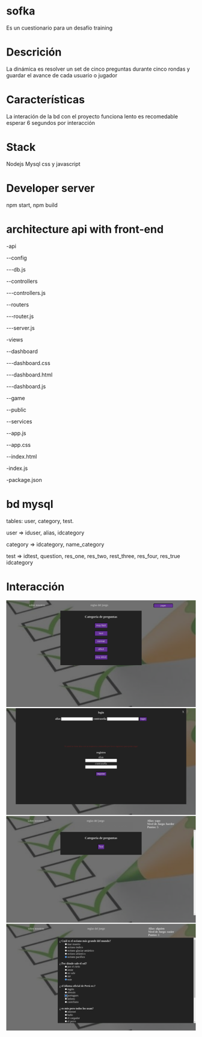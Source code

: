 # sofka

Es un cuestionario para un desafío training

# Descrición

La dinámica es resolver un set de cinco preguntas durante cinco rondas y guardar el avance de cada usuario o jugador 


# Características 

La interación de la bd con el proyecto funciona lento es recomedable esperar 6 segundos por interacción

# Stack

Nodejs Mysql css y javascript


# Developer server

npm start, npm build 


# architecture api with front-end

-api

 --config
 
---db.js
  
--controllers
 
---controllers.js
   
--routers

---router.js

---server.js

-views

 --dashboard

---dashboard.css

---dashboard.html

---dashboard.js

--game

--public

--services

--app.js

--app.css

--index.html

-index.js

-package.json


# bd mysql

tables: user, category, test.

user => iduser, alias, idcategory


category => idcategory, name_category


test => idtest, question, res_one, res_two, rest_three, res_four, res_true idcategory


# Interacción

![Screenshot](documentation/home.png)
![Screenshot](documentation/register_login.png)
![Screenshot](documentation/categoria.png)
![Screenshot](documentation/test.png)









